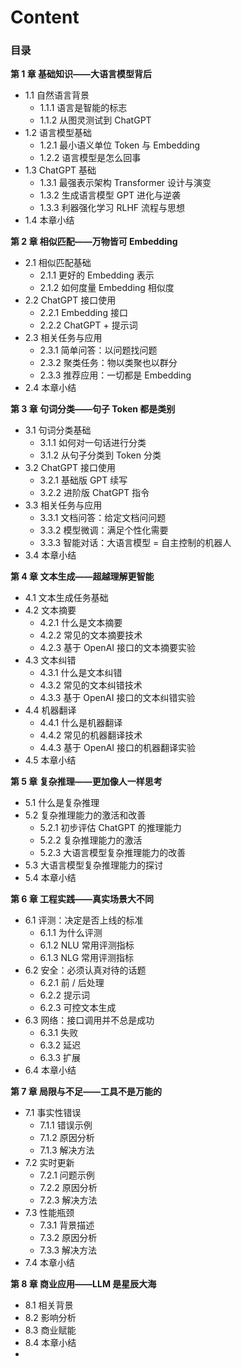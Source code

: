 # Content
### 目录
**第 1 章 基础知识——大语言模型背后**
- 1.1 自然语言背景
    - 1.1.1 语言是智能的标志
    - 1.1.2 从图灵测试到 ChatGPT
- 1.2 语言模型基础
    - 1.2.1 最小语义单位 Token 与 Embedding
    - 1.2.2 语言模型是怎么回事
- 1.3 ChatGPT 基础
    - 1.3.1 最强表示架构 Transformer 设计与演变
    - 1.3.2 生成语言模型 GPT 进化与逆袭
    - 1.3.3 利器强化学习 RLHF 流程与思想
- 1.4 本章小结 

**第 2 章 相似匹配——万物皆可 Embedding**
- 2.1 相似匹配基础
    - 2.1.1 更好的 Embedding 表示
    - 2.1.2 如何度量 Embedding 相似度
- 2.2 ChatGPT 接口使用
    - 2.2.1 Embedding 接口
    - 2.2.2 ChatGPT + 提示词
- 2.3 相关任务与应用
    - 2.3.1 简单问答：以问题找问题
    - 2.3.2 聚类任务：物以类聚也以群分
    - 2.3.3 推荐应用：一切都是 Embedding
- 2.4 本章小结 

**第 3 章 句词分类——句子 Token 都是类别**
- 3.1 句词分类基础
    - 3.1.1 如何对一句话进行分类
    - 3.1.2 从句子分类到 Token 分类
- 3.2 ChatGPT 接口使用
    - 3.2.1 基础版 GPT 续写
    - 3.2.2 进阶版 ChatGPT 指令
- 3.3 相关任务与应用
    - 3.3.1 文档问答：给定文档问问题
    - 3.3.2 模型微调：满足个性化需要
    - 3.3.3 智能对话：大语言模型 = 自主控制的机器人
- 3.4 本章小结 

**第 4 章 文本生成——超越理解更智能**
- 4.1 文本生成任务基础
- 4.2 文本摘要
    - 4.2.1 什么是文本摘要
    - 4.2.2 常见的文本摘要技术
    - 4.2.3 基于 OpenAI 接口的文本摘要实验
- 4.3 文本纠错
    - 4.3.1 什么是文本纠错
    - 4.3.2 常见的文本纠错技术
    - 4.3.3 基于 OpenAI 接口的文本纠错实验
- 4.4 机器翻译
    - 4.4.1 什么是机器翻译
    - 4.4.2 常见的机器翻译技术
    - 4.4.3 基于 OpenAI 接口的机器翻译实验
- 4.5 本章小结 

**第 5 章 复杂推理——更加像人一样思考**
- 5.1 什么是复杂推理
- 5.2 复杂推理能力的激活和改善
    - 5.2.1 初步评估 ChatGPT 的推理能力
    - 5.2.2 复杂推理能力的激活
    - 5.2.3 大语言模型复杂推理能力的改善
- 5.3 大语言模型复杂推理能力的探讨
- 5.4 本章小结 

**第 6 章 工程实践——真实场景大不同**
- 6.1 评测：决定是否上线的标准
    - 6.1.1 为什么评测
    - 6.1.2 NLU 常用评测指标
    - 6.1.3 NLG 常用评测指标
- 6.2 安全：必须认真对待的话题
    - 6.2.1 前 / 后处理
    - 6.2.2 提示词
    - 6.2.3 可控文本生成
- 6.3 网络：接口调用并不总是成功
    - 6.3.1 失败
    - 6.3.2 延迟
    - 6.3.3 扩展
- 6.4 本章小结 

**第 7 章 局限与不足——工具不是万能的**
- 7.1 事实性错误
    - 7.1.1 错误示例
    - 7.1.2 原因分析
    - 7.1.3 解决方法
- 7.2 实时更新
    - 7.2.1 问题示例
    - 7.2.2 原因分析
    - 7.2.3 解决方法
- 7.3 性能瓶颈
    - 7.3.1 背景描述
    - 7.3.2 原因分析
    - 7.3.3 解决方法
- 7.4 本章小结 

**第 8 章 商业应用——LLM 是星辰大海**
- 8.1 相关背景
- 8.2 影响分析
- 8.3 商业赋能
- 8.4 本章小结
- 
